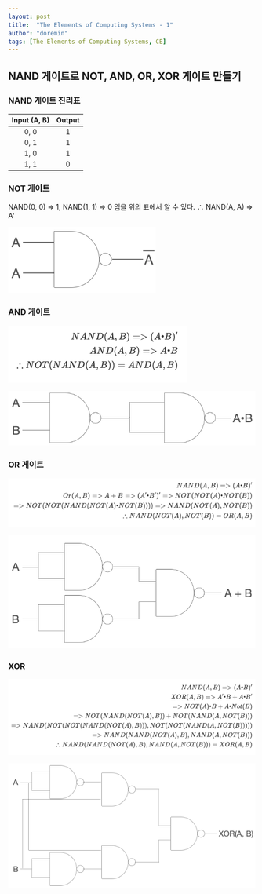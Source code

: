 ```yaml
---
layout: post
title:  "The Elements of Computing Systems - 1"
author: "doremin"
tags: [The Elements of Computing Systems, CE]
---
```


## NAND 게이트로 NOT, AND, OR, XOR 게이트 만들기
### NAND 게이트 진리표

|Input (A, B)|Output|
|:--:|:--:|
|0, 0|1|
|0, 1|1|
|1, 0|1|
|1, 1|0|

### NOT 게이트
NAND(0, 0) => 1, NAND(1, 1) => 0 임을 위의 표에서 알 수 있다. 
∴ NAND(A, A) => A'

![NANDToNOT](/assets/images/2020-12-28/2020-12-28-1.png)

### AND 게이트

![NANDToAND](/assets/images/2020-12-28/2020-12-28-5.png)

![NANDToAND](/assets/images/2020-12-28/2020-12-28-2.png)

### OR 게이트

![NANDToOR‹](/assets/images/2020-12-28/2020-12-28-6.png)

![NANDToOR](/assets/images/2020-12-28/2020-12-28-3.png)

### XOR

![NANDToXOR](/assets/images/2020-12-28/2020-12-28-7.png)

![NANDToXOR](/assets/images/2020-12-28/2020-12-28-4.png)
